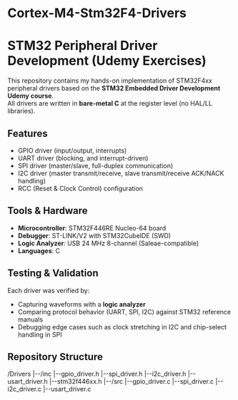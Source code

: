 # Cortex-M4-Stm32F4-Drivers
# STM32 Peripheral Driver Development (Udemy Exercises)

This repository contains my hands-on implementation of STM32F4xx peripheral drivers based on the **STM32 Embedded Driver Development Udemy course**.  
All drivers are written in **bare-metal C** at the register level (no HAL/LL libraries).

## Features
- GPIO driver (input/output, interrupts)
- UART driver (blocking, and interrupt-driven)
- SPI driver (master/slave, full-duplex communication)
- I2C driver (master transmit/receive, slave transmit/receive ACK/NACK handling)
- RCC (Reset & Clock Control) configuration

## Tools & Hardware
- **Microcontroller**: STM32F446RE Nucleo-64 board
- **Debugger**: ST-LINK/V2 with STM32CubeIDE (SWD)
- **Logic Analyzer**: USB 24 MHz 8-channel (Saleae-compatible)
- **Languages**: C

## Testing & Validation
Each driver was verified by:
- Capturing waveforms with a **logic analyzer**  
- Comparing protocol behavior (UART, SPI, I2C) against STM32 reference manuals  
- Debugging edge cases such as clock stretching in I2C and chip-select handling in SPI  



## Repository Structure
/Drivers
|--/inc
   |--gpio_driver.h
   |--spi_driver.h
   |--i2c_driver.h
   |--usart_driver.h
   |--stm32f446xx.h
|--/src
   |--gpio_driver.c
   |--spi_driver.c
   |--i2c_driver.c
   |--usart_driver.c


